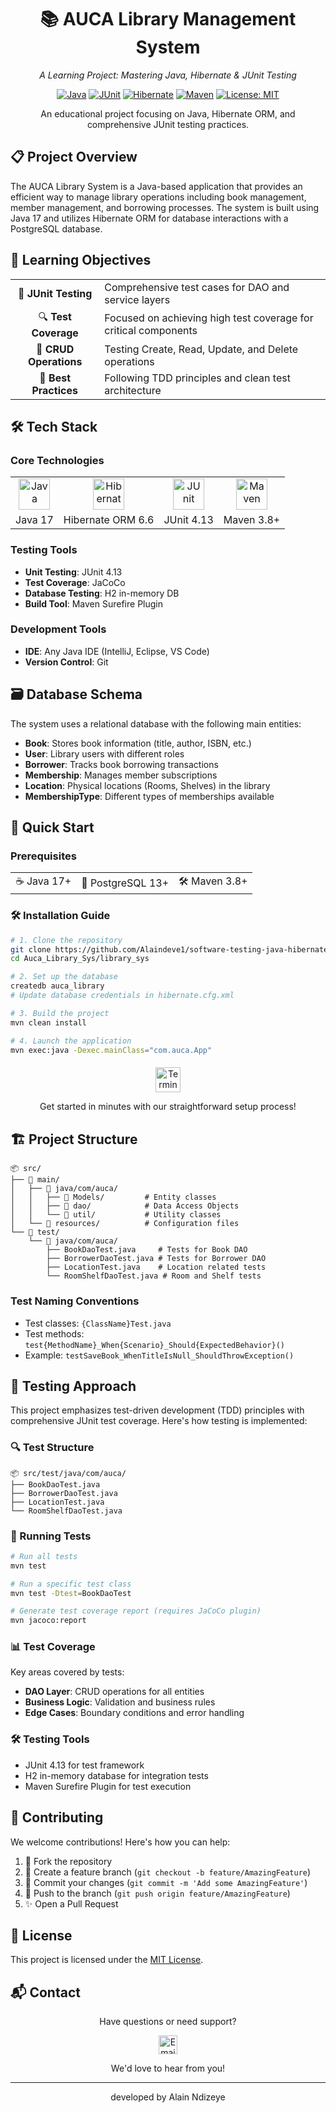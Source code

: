 <div align="center">
  <h1>📚 AUCA Library Management System</h1>
  <p><em>A Learning Project: Mastering Java, Hibernate & JUnit Testing</em></p>
  
  [![Java](https://img.shields.io/badge/Java-17-007396?logo=java&logoColor=white)](https://www.java.com/)
  [![JUnit](https://img.shields.io/badge/JUnit-4.13-25A162?logo=junit5&logoColor=white)](https://junit.org/)
  [![Hibernate](https://img.shields.io/badge/Hibernate-6.6.15-59666C?logo=hibernate&logoColor=white)](https://hibernate.org/)
  [![Maven](https://img.shields.io/badge/Maven-3.8+-C71A36?logo=apache-maven&logoColor=white)](https://maven.apache.org/)
  [![License: MIT](https://img.shields.io/badge/License-MIT-yellow.svg)](https://opensource.org/licenses/MIT)
</div>

<div align="center">
  <p>An educational project focusing on Java, Hibernate ORM, and comprehensive JUnit testing practices.</p>
</div>

## 📋 Project Overview

The AUCA Library System is a Java-based application that provides an efficient way to manage library operations including book management, member management, and borrowing processes. The system is built using Java 17 and utilizes Hibernate ORM for database interactions with a PostgreSQL database.

## 🎯 Learning Objectives

<div align="center">
  <table>
    <tr>
      <td align="center">🧪 <strong>JUnit Testing</strong></td>
      <td>Comprehensive test cases for DAO and service layers</td>
    </tr>
    <tr>
      <td align="center">🔍 <strong>Test Coverage</strong></td>
      <td>Focused on achieving high test coverage for critical components</td>
    </tr>
    <tr>
      <td align="center">🔄 <strong>CRUD Operations</strong></td>
      <td>Testing Create, Read, Update, and Delete operations</td>
    </tr>
    <tr>
      <td align="center">🧠 <strong>Best Practices</strong></td>
      <td>Following TDD principles and clean test architecture</td>
    </tr>
  </table>
</div>

## 🛠️ Tech Stack

### Core Technologies
<div align="center">
  <table>
    <tr>
      <td align="center"><img src="https://cdn.jsdelivr.net/gh/devicons/devicon/icons/java/java-original-wordmark.svg" width="50" height="50" alt="Java" /></td>
      <td align="center"><img src="https://cdn.jsdelivr.net/gh/devicons/devicon/icons/hibernate/hibernate-original-wordmark.svg" width="50" height="50" alt="Hibernate" /></td>
      <td align="center"><img src="https://junit.org/junit5/assets/img/junit5-logo.png" width="50" height="50" alt="JUnit" /></td>
      <td align="center"><img src="https://cdn.jsdelivr.net/gh/devicons/devicon/icons/maven/maven-original-wordmark.svg" width="50" height="50" alt="Maven" /></td>
    </tr>
    <tr>
      <td>Java 17</td>
      <td>Hibernate ORM 6.6</td>
      <td>JUnit 4.13</td>
      <td>Maven 3.8+</td>
    </tr>
  </table>
</div>

### Testing Tools
- **Unit Testing**: JUnit 4.13
- **Test Coverage**: JaCoCo
- **Database Testing**: H2 in-memory DB
- **Build Tool**: Maven Surefire Plugin

### Development Tools
- **IDE**: Any Java IDE (IntelliJ, Eclipse, VS Code)
- **Version Control**: Git

## 🗃️ Database Schema

The system uses a relational database with the following main entities:

- **Book**: Stores book information (title, author, ISBN, etc.)
- **User**: Library users with different roles
- **Borrower**: Tracks book borrowing transactions
- **Membership**: Manages member subscriptions
- **Location**: Physical locations (Rooms, Shelves) in the library
- **MembershipType**: Different types of memberships available

## 🚀 Quick Start

### Prerequisites

<div align="center">
  <table>
    <tr>
      <td align="center">☕ Java 17+</td>
      <td align="center">🐘 PostgreSQL 13+</td>
      <td align="center">🛠️ Maven 3.8+</td>
    </tr>
  </table>
</div>

### 🛠️ Installation Guide

```bash
# 1. Clone the repository
git clone https://github.com/Alaindeve1/software-testing-java-hibernate-.git
cd Auca_Library_Sys/library_sys

# 2. Set up the database
createdb auca_library
# Update database credentials in hibernate.cfg.xml

# 3. Build the project
mvn clean install

# 4. Launch the application
mvn exec:java -Dexec.mainClass="com.auca.App"
```

<div align="center" style="margin: 20px 0;">
  <img src="https://img.icons8.com/color/48/000000/console.png" alt="Terminal" width="40" height="40"/>
  <p>Get started in minutes with our straightforward setup process!</p>
</div>

## 🏗️ Project Structure

```
📦 src/
├── 📂 main/
│   ├── 📂 java/com/auca/
│   │   ├── 📂 Models/         # Entity classes
│   │   ├── 📂 dao/            # Data Access Objects
│   │   └── 📂 util/           # Utility classes
│   └── 📂 resources/          # Configuration files
└── 📂 test/
    └── 📂 java/com/auca/
        ├── BookDaoTest.java     # Tests for Book DAO
        ├── BorrowerDaoTest.java # Tests for Borrower DAO
        ├── LocationTest.java    # Location related tests
        └── RoomShelfDaoTest.java # Room and Shelf tests
```

### Test Naming Conventions
- Test classes: `{ClassName}Test.java`
- Test methods: `test{MethodName}_When{Scenario}_Should{ExpectedBehavior}()`
- Example: `testSaveBook_WhenTitleIsNull_ShouldThrowException()`

## 🧪 Testing Approach

This project emphasizes test-driven development (TDD) principles with comprehensive JUnit test coverage. Here's how testing is implemented:

### 🔍 Test Structure

```
📦 src/test/java/com/auca/
├── BookDaoTest.java
├── BorrowerDaoTest.java
├── LocationTest.java
└── RoomShelfDaoTest.java
```

### 🚀 Running Tests

```bash
# Run all tests
mvn test

# Run a specific test class
mvn test -Dtest=BookDaoTest

# Generate test coverage report (requires JaCoCo plugin)
mvn jacoco:report
```

### 📊 Test Coverage

Key areas covered by tests:
- **DAO Layer**: CRUD operations for all entities
- **Business Logic**: Validation and business rules
- **Edge Cases**: Boundary conditions and error handling

### 🛠 Testing Tools
- JUnit 4.13 for test framework
- H2 in-memory database for integration tests
- Maven Surefire Plugin for test execution

## 🤝 Contributing

We welcome contributions! Here's how you can help:

1. 🍴 Fork the repository
2. 🌿 Create a feature branch (`git checkout -b feature/AmazingFeature`)
3. 💾 Commit your changes (`git commit -m 'Add some AmazingFeature'`)
4. 🔀 Push to the branch (`git push origin feature/AmazingFeature`)
5. ✨ Open a Pull Request

## 📄 License

This project is licensed under the [MIT License](LICENSE).

## 📬 Contact

<div align="center">
  <p>Have questions or need support?</p>
  <p>
    <a href="mailto:alainndizeye1@gmail.com">
      <img src="https://img.icons8.com/color/48/000000/gmail-new.png" width="30" height="30" alt="Email"/>
    </a>
  </p>
  <p>We'd love to hear from you!</p>
</div>

---

<div align="center">
  <p>developed by Alain Ndizeye</p>
  
</div>
